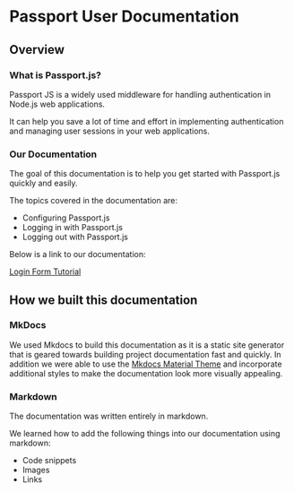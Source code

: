# Passport User Documentation

## Overview

### What is Passport.js?

Passport JS is a widely used middleware for handling authentication in Node.js web applications.

It can help you save a lot of time and effort in implementing authentication and managing user sessions in your web applications.

### Our Documentation

The goal of this documentation is to help you get started with Passport.js quickly and easily.

The topics covered in the documentation are:

- Configuring Passport.js
- Logging in with Passport.js
- Logging out with Passport.js

Below is a link to our documentation:

[Login Form Tutorial](https://michaeleii.github.io/passport-user-documentation/pages/login-form-tutorial/)

## How we built this documentation

### MkDocs

We used Mkdocs to build this documentation as it is a static site generator that is geared towards building project documentation fast and quickly. In addition we were able to use the [Mkdocs Material Theme](https://squidfunk.github.io/mkdocs-material/) and incorporate additional styles to make the documentation look more visually appealing.

### Markdown

The documentation was written entirely in markdown.

We learned how to add the following things into our documentation using markdown:

- Code snippets
- Images
- Links
